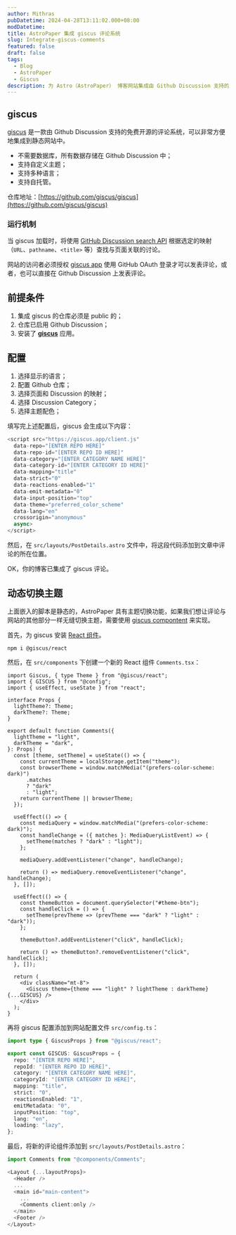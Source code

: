 ```yaml
---
author: Mithras
pubDatetime: 2024-04-28T13:11:02.000+08:00
modDatetime: 
title: AstroPaper 集成 giscus 评论系统
slug: Integrate-giscus-comments
featured: false
draft: false
tags:
  - Blog
  - AstroPaper
  - Giscus
description: 为 Astro（AstroPaper） 博客网站集成由 Github Discussion 支持的 giscus 评论系统
---
```



## giscus

[giscus](https://giscus.app/) 是一款由 Github Discussion 支持的免费开源的评论系统，可以非常方便地集成到静态网站中。

- 不需要数据库，所有数据存储在 Github Discussion 中；
- 支持自定义主题；
- 支持多种语言；
- 支持自托管。

仓库地址：[https://github.com/giscus/giscus](https://github.com/giscus/giscus)

### 运行机制

当 giscus 加载时，将使用 [GitHub Discussion search API](https://docs.github.com/en/graphql/guides/using-the-graphql-api-for-discussions#search) 根据选定的映射（`URL`、`pathname`、`<title>` 等）查找与页面关联的讨论。

网站的访问者必须授权 [giscus app](https://github.com/apps/giscus) 使用 GitHub OAuth 登录才可以发表评论，或者，也可以直接在 Github Discussion 上发表评论。

## 前提条件

1. 集成 giscus 的仓库必须是 public 的；
2. 仓库已启用 Github Discussion；
3. 安装了 **[giscus](https://github.com/apps/giscus)** 应用。

## 配置

1. 选择显示的语言；
2. 配置 Github 仓库；
3. 选择页面和 Discussion 的映射；
4. 选择 Discussion Category；
5. 选择主题配色；

填写完上述配置后，giscus 会生成以下内容：

```js
<script src="https://giscus.app/client.js"
  data-repo="[ENTER REPO HERE]"
  data-repo-id="[ENTER REPO ID HERE]"
  data-category="[ENTER CATEGORY NAME HERE]"
  data-category-id="[ENTER CATEGORY ID HERE]"
  data-mapping="title"
  data-strict="0"
  data-reactions-enabled="1"
  data-emit-metadata="0"
  data-input-position="top"
  data-theme="preferred_color_scheme"
  data-lang="en"
  crossorigin="anonymous"
  async>
</script>
```

然后，在 `src/layouts/PostDetails.astro` 文件中，将这段代码添加到文章中评论的所在位置。

OK，你的博客已集成了 giscus 评论。

## 动态切换主题

上面嵌入的脚本是静态的，AstroPaper 具有主题切换功能，如果我们想让评论与网站的其他部分一样无缝切换主题，需要使用 [giscus compontent](https://github.com/giscus/giscus-component) 来实现。

首先，为 giscus 安装 [React 组件](https://www.npmjs.com/package/@giscus/react)。

```shell
npm i @giscus/react
```

然后，在 `src/components` 下创建一个新的 React 组件 `Comments.tsx`：

```tsx
import Giscus, { type Theme } from "@giscus/react";
import { GISCUS } from "@config";
import { useEffect, useState } from "react";

interface Props {
  lightTheme?: Theme;
  darkTheme?: Theme;
}

export default function Comments({
  lightTheme = "light",
  darkTheme = "dark",
}: Props) {
  const [theme, setTheme] = useState(() => {
    const currentTheme = localStorage.getItem("theme");
    const browserTheme = window.matchMedia("(prefers-color-scheme: dark)")
      .matches
      ? "dark"
      : "light";
    return currentTheme || browserTheme;
  });

  useEffect(() => {
    const mediaQuery = window.matchMedia("(prefers-color-scheme: dark)");
    const handleChange = ({ matches }: MediaQueryListEvent) => {
      setTheme(matches ? "dark" : "light");
    };

    mediaQuery.addEventListener("change", handleChange);

    return () => mediaQuery.removeEventListener("change", handleChange);
  }, []);

  useEffect(() => {
    const themeButton = document.querySelector("#theme-btn");
    const handleClick = () => {
      setTheme(prevTheme => (prevTheme === "dark" ? "light" : "dark"));
    };

    themeButton?.addEventListener("click", handleClick);

    return () => themeButton?.removeEventListener("click", handleClick);
  }, []);

  return (
    <div className="mt-8">
      <Giscus theme={theme === "light" ? lightTheme : darkTheme} {...GISCUS} />
    </div>
  );
}
```

再将 giscus 配置添加到网站配置文件 `src/config.ts`：

```ts
import type { GiscusProps } from "@giscus/react";

export const GISCUS: GiscusProps = {
  repo: "[ENTER REPO HERE]",
  repoId: "[ENTER REPO ID HERE]",
  category: "[ENTER CATEGORY NAME HERE]",
  categoryId: "[ENTER CATEGORY ID HERE]",
  mapping: "title",
  strict: "0",
  reactionsEnabled: "1",
  emitMetadata: "0",
  inputPosition: "top",
  lang: "en",
  loading: "lazy",
};
```

最后，将新的评论组件添加到 `src/layouts/PostDetails.astro`：

```js
import Comments from "@components/Comments";

<Layout {...layoutProps}>
  <Header />
  ...
  <main id="main-content">
    ...
    <Comments client:only />
  </main>
  <Footer />
</Layout>
```
